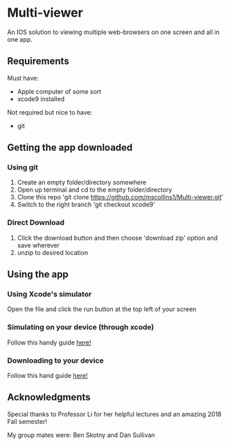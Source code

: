 # Multi-viewer
An IOS solution to viewing multiple web-browsers on one screen and all in one app.

## Requirements
Must have:
* Apple computer of some sort
* xcode9 installed

Not required but nice to have:
* git

## Getting the app downloaded
### Using git
1. Create an empty folder/directory somewhere
2. Open up terminal and cd to the empty folder/directory
3. Clone this repo
'git clone https://github.com/mscollins1/Multi-viewer.git'
4. Switch to the right branch
'git checkout xcode9'
### Direct Download
1. Click the download button and then choose 'download zip' option and save wherever
2. unzip to desired location

## Using the app

### Using Xcode's simulator
Open the file and click the run button at the top left of your screen

### Simulating on your device (through xcode)
Follow this handy guide [here!](https://www.twilio.com/blog/2018/07/how-to-test-your-ios-application-on-a-real-device.html)

### Downloading to your device
Follow this hand guide [here!](https://docs.monaca.io/en/products_guide/monaca_ide/deploy/non_market_deploy/)

## Acknowledgments
Special thanks to Professor Li for her helpful lectures and an amazing 2018 Fall semester!

My group mates were: Ben Skotny and Dan Sullivan
